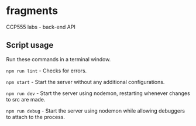 # fragments

CCP555 labs - back-end API

## Script usage

Run these commands in a terminal window.

`npm run lint` - Checks for errors.

`npm start` - Start the server without any additional configurations.

`npm run dev` - Start the server using nodemon, restarting whenever changes to src are made.

`npm run debug` - Start the server using nodemon while allowing debuggers to attach to the process.

